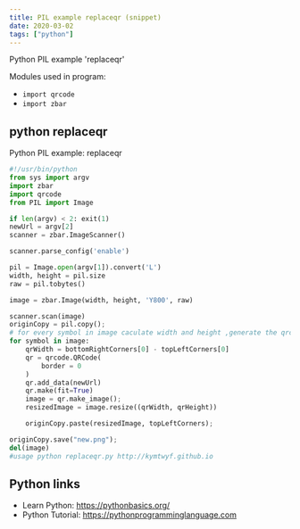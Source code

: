 ```yaml
---
title: PIL example replaceqr (snippet)
date: 2020-03-02
tags: ["python"]
---
```

Python PIL example 'replaceqr'


Modules used in program: 
* `import qrcode`
* `import zbar`

## python replaceqr

Python PIL example: replaceqr

```python
#!/usr/bin/python
from sys import argv
import zbar
import qrcode
from PIL import Image

if len(argv) < 2: exit(1)
newUrl = argv[2]
scanner = zbar.ImageScanner()

scanner.parse_config('enable')

pil = Image.open(argv[1]).convert('L')
width, height = pil.size
raw = pil.tobytes()

image = zbar.Image(width, height, 'Y800', raw)

scanner.scan(image)
originCopy = pil.copy();
# for every symbol in image caculate width and height ,generate the qrcode and resize it , paste the generated qrcode to origin location
for symbol in image:
    qrWidth = bottomRightCorners[0] - topLeftCorners[0]
    qr = qrcode.QRCode(
        border = 0
    )
    qr.add_data(newUrl)
    qr.make(fit=True)
    image = qr.make_image();
    resizedImage = image.resize((qrWidth, qrHeight))

    originCopy.paste(resizedImage, topLeftCorners);

originCopy.save("new.png");
del(image)
#usage python replaceqr.py http://kymtwyf.github.io

```

## Python links

- Learn Python: https://pythonbasics.org/
- Python Tutorial: https://pythonprogramminglanguage.com
